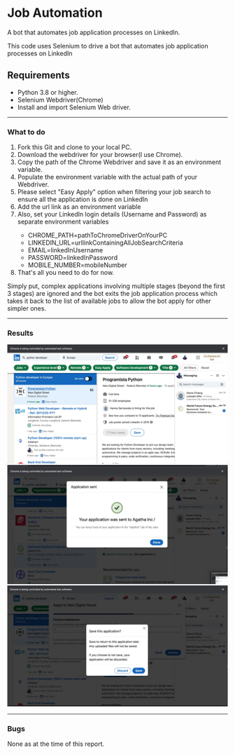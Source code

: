 <h1>Job Automation</h1>
A bot that automates job application processes on LinkedIn.<br>

This code uses Selenium to drive a bot that automates job application processes on LinkedIn<br>

<h2>Requirements</h2>
<ul>
  <li>Python 3.8 or higher.</li>
  <li>Selenium Webdriver(Chrome)</li>
  <li>Install and import Selenium Web driver.</li>
</ul>
<hr>
<h3>What to do</h3>
<ol>
  <li>Fork this Git and clone to your local PC.</li>
  <li>Download the webdriver for your browser(I use Chrome).</li>
  <li>Copy the path of the Chrome Webdriver and save it as an environment variable.</li>
  <li>Populate the environment variable with the actual path of your Webdriver.</li>
  <li>Please select "Easy Apply" option when filtering your job search to ensure all the application is done on LinkedIn</li>
  <li>Add the url link as an environment variable</li>
  <li>Also, set your LinkedIn login details (Username and Password) as separate environment variables</li>
  <ul>
    <li>CHROME_PATH=pathToChromeDriverOnYourPC</li>
    <li>LINKEDIN_URL=urllinkContainingAllJobSearchCriteria</li>
    <li>EMAIL=linkedInUsername</li>
    <li>PASSWORD=linkedInPassword</li>
    <li>MOBILE_NUMBER=mobileNumber</li>
  </ul>
  <li>That's all you need to do for now.</li>
</ol>
<p>Simply put, complex applications involving multiple stages (beyond the first 3 stages) are ignored and the bot exits the job application process which takes it back to the list of available jobs to allow the bot apply for other simpler ones.</p>
<hr>
<h3>Results</h3>
<img src="https://raw.githubusercontent.com/obiora789/Portfolio/obiora789-patch-1/bot2.jpg" alt="listOfAvailableJobs.jpg">
<img src="https://raw.githubusercontent.com/obiora789/Portfolio/obiora789-patch-1/bot.jpg" alt="successfulApplication.jpg">
<img src="https://raw.githubusercontent.com/obiora789/Portfolio/obiora789-patch-1/bot3.jpg" alt="unsuccessfulApplication.jpg">

<hr>
<h3>Bugs</h3>
<p>None as at the time of this report.</p>
